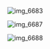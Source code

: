 
![img_6683](https://cloud.githubusercontent.com/assets/24209732/23682192/94256bd4-0360-11e7-874f-19f088c12c48.PNG)

![img_6687](https://cloud.githubusercontent.com/assets/24209732/23681809/824bf312-035e-11e7-8554-c9c3999a1e8f.PNG)

![img_6688](https://cloud.githubusercontent.com/assets/24209732/23681808/8249a0da-035e-11e7-9744-d60599d64283.PNG)


